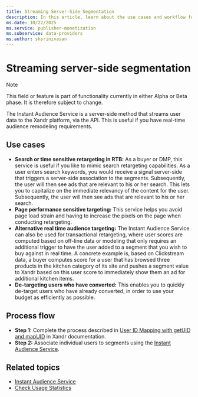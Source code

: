 ```yaml
---
title: Streaming Server-Side Segmentation
description: In this article, learn about the use cases and workflow for streaming server-side segmentation.
ms.date: 10/22/2025
ms.service: publisher-monetization
ms.subservice: data-providers
ms.author: shsrinivasan
---
```


# Streaming server-side segmentation

> [!NOTE]
> This field or feature is part of functionality currently in either Alpha or Beta phase. It is therefore subject to change.

The Instant Audience Service is a server-side method that streams user data to the Xandr platform, via the API. This is useful if you have real-time audience remodeling requirements.

## Use cases

- **Search or time sensitive retargeting in RTB:** As a buyer or DMP, this service is useful if you like to mimic search retargeting capabilities. As a user enters search keywords, you would receive a signal server-side that triggers a server-side association to the segments. Subsequently, the user will then see ads that are relevant to his or her search. This lets you to capitalize on the immediate relevancy of the content for the user. Subsequently, the user will then see ads that are relevant to his or her search.
- **Page performance sensitive targeting:** This service helps you avoid page load strain and having to increase the pixels on the page when conducting retargeting.
- **Alternative real time audience targeting:** The Instant Audience Service can also be used for transactional retargeting, where user scores are computed based on off-line data or modeling that only requires an additional trigger to have the user added to a segment that you wish to buy against in real time. A concrete example is, based on Clickstream data, a buyer computes score for a user that has browsed three products in the kitchen category of its site and pushes a segment value to Xandr based on this user score to immediately show them an ad for additional kitchen items.
- **De-targeting users who have converted:** This enables you to quickly de-target users who have already converted, in order to use your budget as efficiently as possible.

## Process flow

- **Step 1:** Complete the process described in [User ID Mapping with getUID and mapUID](../monetize/user-id-mapping-with-getuid-and-mapuid.md) in Xandr documentation.
- **Step 2:** Associate individual users to segments using the [Instant Audience Service](../digital-platform-api/instant-audience-service.md).

## Related topics

- [Instant Audience Service](../digital-platform-api/instant-audience-service.md)
- [Check Usage Statistics](../digital-platform-api/check-usage-statistics.md)
